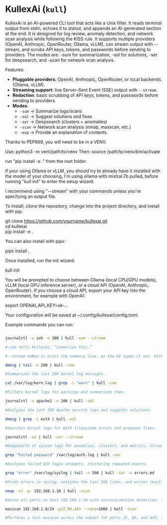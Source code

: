 # KullexAi (`kull`)

KullexAi is an AI-powered CLI tool that acts like a Unix filter. It reads terminal output from stdin, echoes it to stdout, and appends an AI-generated section at the end. It is designed for log review, anomaly detection, and network scan analysis while following the KISS rule. It supports multiple providers (OpenAI, Anthropic, OpenRouter, Ollama, vLLM), can stream output with --stream, and scrubs API keys, tokens, and passwords before sending to providers. The modes are: -sum for summarization, -sol for solutions, -ser for deepsearch, and -scan for network scan analysis.

Features:
- **Pluggable providers**: OpenAI, Anthropic, OpenRouter, or local backends (Ollama, vLLM).
- **Streaming support**: live Server-Sent Event (SSE) output with `--stream`.
- **Redaction**: basic scrubbing of API keys, tokens, and passwords before sending to providers.
- **Modes**:
  - `-sum` → Summarize logs/scans
  - `-sol` → Suggest solutions and fixes
  - `-ser` → Deepsearch (clusters + anomalies)
  - `-scan` → Network scan analysis (nmap, masscan, etc.)
  - `-exp` → Provide an explanation of contents.

Thanks to PEP668, you will need to be in a VENV.

Use: python3 -m vent/path/to/venv Then: source /path/to/venv/bin/activate

run "pip install -e ." from the root folder.

if your using Ollama or vLLM, you should try to already have it installed with the model of your choosing, I'm using ollama with mistral:7b pulled, before running "kull init" to enter the setup wizard.

I recommend using "--stream" with your commands unless you're specifying an output file. 

To install, clone the repository, change into the project directory, and install with pip:

git clone https://github.com/yourname/kullexai.git  
cd kullexai  
pip install -e .  

You can also install with pipx:  

pipx install .  

Once installed, run the init wizard:  

kull init  

You will be prompted to choose between Ollama (local CPU/GPU models), vLLM (local GPU inference server), or a cloud API (OpenAI, Anthropic, OpenRouter). If you choose a cloud API, export your API key into the environment, for example with OpenAI:  

export OPENAI_API_KEY=sk-...  

Your configuration will be saved at ~/.config/kullexai/config.toml.  

Example commands you can run:  

``` BASH

journalctl -u ssh -n 300 | kull -sum --stream 

#-sum tells KullexAi: “summarize this.”

#--stream makes it print the summary live, as the AI types it out. Without --stream, it would stay quiet until the full summary is ready, then dump it all at once.`

dmesg | tail -n 200 | kull -sum

#Summarizes the last 200 kernel log messages.  

cat /var/log/kern.log | grep -i "warn" | kull -sum

#Filters kernel logs for warnings and summarizes them.  

journalctl -u apache2 -n 200 | kull -sol  

#Analyzes the last 200 Apache service logs and suggests solutions.  

dmesg | grep -i ext4 | kull -sol  

#Searches kernel logs for EXT4 filesystem errors and proposes fixes.  

journalctl -xe | kull -ser --stream  

#Deepsearch of system logs for anomalies, clusters, and metrics. Streams the results live.  

grep "Failed password" /var/log/auth.log | kull -ser  

#Analyzes failed SSH login attempts, clustering repeated events.  

grep "error" /var/log/syslog | tail -n 500 | kull -ser -o errors.md  

#Finds errors in syslog, analyzes the last 500 lines, and writes results to `errors.md`.  

nmap -sV -p- 192.168.1.10 | kull -scan  

#Scans all ports on host 192.168.1.10 with service/version detection, then analyzes with KullexAi.  

masscan 192.168.1.0/24 -p22,80,443 --rate=1000 | kull -scan  

#Performs a fast masscan across the subnet for ports 22, 80, and 443, then analyzes the results.  
